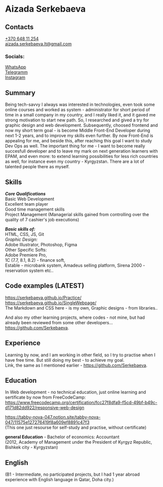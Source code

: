 # Aizada Serkebaeva
## Contacts <br>
 <a href="tel:+37064811254">+370 648 11 254</a> <br>
  aizada.serkebaeva.lt@gmail.com <br>
   ### Socials: <br>
 <a href="https://wa.me/996500119880">WhatsApp</a> <br>
 <a href="https://t.me/AizadaAiza">Telegramm</a> <br>
 <a href="https://instagram.com/aiza_s_b?igshid=16ltcu9mxnj67"  target="_blank">Instagram</a>

## Summary 
Being tech-savvy I always was interested in technologies, even took some online courses and worked as system - administrator for short period of time in a small company in my country, and I really liked it, and it gaved me strong motivation to start new path. So, I researched and gived a try for graphic design and web development. Subsequently, choosed frontend and now my short term goal - is become Middle Front-End Developer during next 1-2 years, and to improve my skills even further. By now Front-End is appealing for me, and beside this, after reaching this goal I want to study Dev Ops as well. The important thing for me - I want to become really succesfull developer and to leave my mark on next generation learners with EPAM, and even more: to extend learning possibilities for less rich countries as well, for instance even my country - Kyrgyzstan. There are a lot of talented people there as myself. 

## Skills <br>
***Core Qualifications*** <br>
Basic Web Development <br>
Excellent team player <br>
Good time management skills <br>
Project Management (Managerial skills gained from controlling over the quality of 7 cashier's job executions) <br>

***Basic skills of:*** <br>
HTML, CSS, JS, Git <br>
*Graphic Design:* <br>
Adobe Illustrator, Photoshop, Figma <br>
Other Specific Softs: <br>
Adobe Premiere Pro, <br>
1C (7.7, 8.1, 8.2) - finance soft, <br>
Estable - microbank system, Amadeus selling platform, Sirena 2000 - reservation system etc..

## Code examples (LATEST)
https://serkebaeva.github.io/Practice/ <br>
https://serkebaeva.github.io/SingleWebpage/  
The Markdown and CSS here - is my own, Graphic designs - from libraries.. <br>

And also my other learning projects, where codes - not mine, but had already been reviewed from some other developers...
https://github.com/Serkebaeva.

## Experience <br>
Learning by now, and I am working in other field, so I try to practise when I have free time. 
But still doing my best - to achieve my goal. <br>
Link, the same as I mentioned earlier - https://github.com/Serkebaeva.

## Education <br>
In Web development - no technical education, just online learning and sertificate by now from FreeCodeCamp: <br>
https://www.freecodecamp.org/certification/fcc27f8dfa9-f5cd-49bf-b49c-d171d82dd922/responsive-web-design <br>

https://tabby-nova-047.notion.site/tabby-nova-047/11575e127276419f8a609ef8891c47f3 <br>
(This one just resourse for self-study and practise, without certificate) <br>

**general Education** - Bachelor of economics: Accountant <br>
(2012, Academy of Management under the President of Kyrgyz Republic, Bishkek city - Kyrgyzstan)

## English <br>
(B1 - Intermediate, no participated projects, but I had 1 year abroad experience with English language in Qatar, Doha city.)
